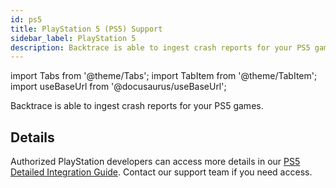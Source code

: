 ```yaml
---
id: ps5
title: PlayStation 5 (PS5) Support
sidebar_label: PlayStation 5
description: Backtrace is able to ingest crash reports for your PS5 games.
---
```


import Tabs from '@theme/Tabs';
import TabItem from '@theme/TabItem';
import useBaseUrl from '@docusaurus/useBaseUrl';

Backtrace is able to ingest crash reports for your PS5 games.

## Details

Authorized PlayStation developers can access more details in our [PS5 Detailed Integration Guide](https://support.backtrace.io/hc/en-us/articles/360057377352). Contact our support team if you need access.

